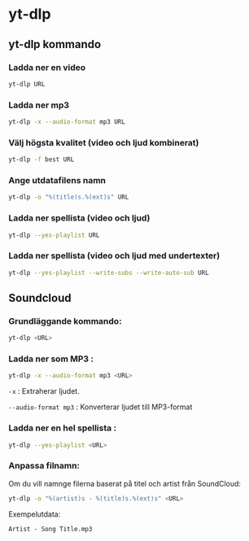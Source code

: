 # yt-dlp

## yt-dlp kommando

### Ladda ner en video

```bash
yt-dlp URL
```

### Ladda ner mp3

```bash
yt-dlp -x --audio-format mp3 URL
```

### Välj högsta kvalitet (video och ljud kombinerat)

```bash
yt-dlp -f best URL
```

### Ange utdatafilens namn

```bash
yt-dlp -o "%(title)s.%(ext)s" URL
```

### Ladda ner spellista (video och ljud)

```bash
yt-dlp --yes-playlist URL
```

### Ladda ner spellista (video och ljud med undertexter)

```bash
yt-dlp --yes-playlist --write-subs --write-auto-sub URL
```

## Soundcloud

### Grundläggande kommando:

```bash
yt-dlp <URL>
```

### Ladda ner som MP3 :

```bash
yt-dlp -x --audio-format mp3 <URL>
```

``
-x
``
: Extraherar ljudet.

``
--audio-format mp3
``
: Konverterar ljudet till MP3-format

### Ladda ner en hel spellista :

```bash
yt-dlp --yes-playlist <URL>
```

### Anpassa filnamn:

Om du vill namnge filerna baserat på titel och artist från SoundCloud:

```bash
yt-dlp -o "%(artist)s - %(title)s.%(ext)s" <URL>
```

Exempelutdata:

``
Artist - Song Title.mp3
``

